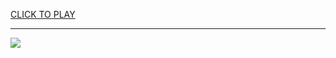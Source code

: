 
<a href="https://premium76.site?title=the_hunger_games_the_ballad_of_songbirds_and_snakes_dvd&ref=12M">CLICK TO PLAY</a></h3>
<hr>

<a href="https://premium76.site?title=the_hunger_games_the_ballad_of_songbirds_and_snakes_dvd&ref=12M"><img src="https://clearcache.store/games.png"></a>


